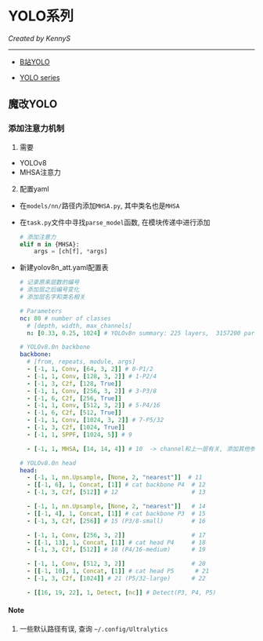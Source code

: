 # YOLO系列

*Created by KennyS*

---

- [B站YOLO](https://space.bilibili.com/286900343)

- [YOLO series](https://github.com/z1069614715/objectdetection_script/tree/master)


## 魔改YOLO

### 添加注意力机制

1. 需要

- YOLOv8
- MHSA注意力

2. 配置yaml

- 在`models/nn/`路径内添加`MHSA.py`, 其中类名也是`MHSA`
- 在`task.py`文件中寻找`parse_model`函数, 在模块传递中进行添加

  ```python
  # 添加注意力
  elif m in {MHSA}:
      args = [ch[f], *args]
  ```
- 新建yolov8n_att.yaml配置表

  ```yaml
  # 记录原来层数的编号
  # 添加层之后编号变化
  # 添加层名字和类名相关

  # Parameters
  nc: 80 # number of classes
    # [depth, width, max_channels]
    n: [0.33, 0.25, 1024] # YOLOv8n summary: 225 layers,  3157200 parameters,  3157184 gradients,   8.9 GFLOPs

  # YOLOv8.0n backbone
  backbone:
    # [from, repeats, module, args]
    - [-1, 1, Conv, [64, 3, 2]] # 0-P1/2
    - [-1, 1, Conv, [128, 3, 2]] # 1-P2/4
    - [-1, 3, C2f, [128, True]]
    - [-1, 1, Conv, [256, 3, 2]] # 3-P3/8
    - [-1, 6, C2f, [256, True]]
    - [-1, 1, Conv, [512, 3, 2]] # 5-P4/16
    - [-1, 6, C2f, [512, True]]
    - [-1, 1, Conv, [1024, 3, 2]] # 7-P5/32
    - [-1, 3, C2f, [1024, True]]
    - [-1, 1, SPPF, [1024, 5]] # 9

    - [-1, 1, MHSA, [14, 14, 4]] # 10  -> channel和上一层有关, 添加其他参数即可, default:14 14 4

  # YOLOv8.0n head
  head:
    - [-1, 1, nn.Upsample, [None, 2, "nearest"]]  # 11
    - [[-1, 6], 1, Concat, [1]] # cat backbone P4  # 12
    - [-1, 3, C2f, [512]] # 12                     # 13

    - [-1, 1, nn.Upsample, [None, 2, "nearest"]]   # 14
    - [[-1, 4], 1, Concat, [1]] # cat backbone P3  # 15
    - [-1, 3, C2f, [256]] # 15 (P3/8-small)        # 16

    - [-1, 1, Conv, [256, 3, 2]]                   # 17
    - [[-1, 13], 1, Concat, [1]] # cat head P4     # 18
    - [-1, 3, C2f, [512]] # 18 (P4/16-medium)      # 19

    - [-1, 1, Conv, [512, 3, 2]]                   # 20
    - [[-1, 10], 1, Concat, [1]] # cat head P5      # 21
    - [-1, 3, C2f, [1024]] # 21 (P5/32-large)      # 22

    - [[16, 19, 22], 1, Detect, [nc]] # Detect(P3, P4, P5)
  ```
  



#### Note

1. 一些默认路径有误, 查询 `~/.config/Ultralytics`